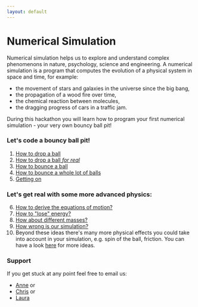 ```yaml
---
layout: default
---
```


# Numerical Simulation

Numerical simulation helps us to explore and understand complex phenomenons in nature, psychology, science and engineering.
A numerical simulation is a program that computes the evolution of a physical system in space and time, for example:
- the movement of stars and galaxies in the universe since the big bang,
- the propagation of a wood fire over time,
- the chemical reaction between molecules,
- the dragging progress of cars in a traffic jam.

During this hackathon you will learn how to program your first numerical simulation - your very own bouncy ball pit!

### Let's code a bouncy ball pit!

1. [How to drop a ball](/durham-hackathon/first-steps.html)
2. [How to drop a ball *for real*](/durham-hackathon/newton.html)
3. [How to bounce a ball](/durham-hackathon/bounce.html)
4. [How to bounce a whole lot of balls](/durham-hackathon/many-balls.html)
5. [Getting on](/durham-hackathon/getting-on.html)

### Let's get real with some more advanced physics:

6. [How to derive the equations of motion?](/durham-hackathon/motion-equations.html)
7. [How to "lose" energy?](/durham-hackathon/energy.html)
8. [How about different masses?](/durham-hackathon/different-weight.html)
8. [How wrong is our simulation?](/durham-hackathon/stability.html)
9. Beyond these ideas there's many more physical effects you could take into account in your simulation, e.g. spin of the ball, friction. You can have a look [here](https://en.wikipedia.org/wiki/Bouncing_ball) for more ideas.


### Support

If you get stuck at any point feel free to email us:
- [Anne](mailto:anne.k.reinarz@durham.ac.uk) or
- [Chris](mailto:christopher.marcotte@durham.ac.uk) or
- [Laura](mailto:laura.morgenstern@durham.ac.uk)
